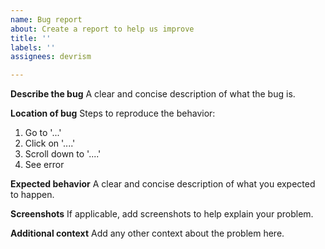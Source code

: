 ```yaml
---
name: Bug report
about: Create a report to help us improve
title: ''
labels: ''
assignees: devrism

---
```


**Describe the bug**
A clear and concise description of what the bug is.

**Location of bug**
Steps to reproduce the behavior:
1. Go to '...'
2. Click on '....'
3. Scroll down to '....'
4. See error

**Expected behavior**
A clear and concise description of what you expected to happen.

**Screenshots**
If applicable, add screenshots to help explain your problem.

**Additional context**
Add any other context about the problem here.
